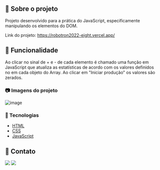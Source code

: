 ## :star2: Sobre o projeto

Projeto desenvolvido para a prática do JavaScript, especificamente manipulando os elementos do DOM.

Link do projeto: https://robotron2022-eight.vercel.app/

## :eyes: Funcionalidade

Ao clicar no sinal de + e - de cada elemento é chamado uma função em JavaScript que atualiza as estatísticas de acordo  com os valores definidos no 
em cada objeto do Array. Ao clicar em "Iniciar produção" os valores são zerados.


### :camera: Imagens do projeto

![image](https://user-images.githubusercontent.com/101264784/182725734-16a1af34-20a5-4699-a7d0-b64ce31385b5.png)

### :space_invader: Tecnologias

<ul>
    <li><a href="https://developer.mozilla.org/pt-BR/docs/Web/HTML">HTML</a></li>
    <li><a href="https://developer.mozilla.org/pt-BR/docs/Web/CSS">CSS</a></li>
    <li><a href="https://developer.mozilla.org/pt-BR/docs/Web/JavaScript">JavaScript</a></li>
</ul>   


## :handshake: Contato

<a href="https://www.linkedin.com/in/rodrigo-dev/" target="_blank">
<img src="https://img.shields.io/badge/LinkedIn-0077B5?style=for-the-badge&logo=linkedin&logoColor=white"></a>      
<a href = "mailto:digo.s.oliv@gmail.com@gmail.com"><img src="https://img.shields.io/badge/-Gmail-%23333?style=for-the-badge&logo=gmail&logoColor=white" target="_blank"></a>
